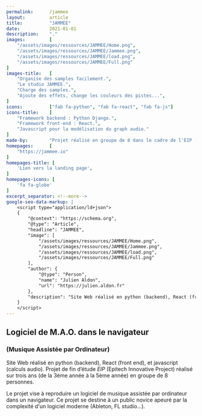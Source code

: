 ```yaml
---
permalink:      /jammee
layout:         article
title:          "JAMMEE"
date:           2021-01-01
description:    "."
images:         [
    "/assets/images/ressources/JAMMEE/Home.png",
    "/assets/images/ressources/JAMMEE/Jammee.png",
    "/assets/images/ressources/JAMMEE/load.png",
    "/assets/images/ressources/JAMMEE/Full.png"
]
images-title:   [
    "Organise des samples facilement.",
    "Le studio JAMMEE.",
    "Charge des samples.",
    "Ajoute des effets, change les couleurs des pistes...",
]
icons:          ["fab fa-python", "fab fa-react", "fab fa-js"]
icons-title:    [
    "Framework backend : Python Django.",
    "Framework front-end : React.",
    "Javascript pour la modélisation du graph audio."
]
made-by:        "Projet réalisé en groupe de 8 dans le cadre de l'EIP (Epitech Innovative Project)."
homepages:      [
    "https://jammee.io"
]
homepages-title: [
    'Lien vers la landing page',
]
homepages-icons: [
    'fa fa-globe'
]
excerpt_separator: <!--more-->
google-seo-data-markup: |
    <script type="application/ld+json">
    {
        "@context": "https://schema.org",
        "@type": "Article",
        "headline": "JAMMEE",
        "image": [
            "/assets/images/ressources/JAMMEE/Home.png",
            "/assets/images/ressources/JAMMEE/Jammee.png",
            "/assets/images/ressources/JAMMEE/load.png",
            "/assets/images/ressources/JAMMEE/Full.png"
        ],
        "author": {
            "@type": "Person",
            "name": "Julien Aldon",
            "url": "https://julien.aldon.fr"
        },
        "description": "Site Web réalisé en python (backend), React (front end), et javascript (calculs audio). Projet de fin d’étude EIP (Epitech Innovative Project) réalisé sur trois ans (de la 3ème année à la 5ème année) en groupe de 8 personnes.",
    }
    </script>
---
```

## Logiciel de M.A.O. dans le navigateur
### (Musique Assistée par Ordinateur)
Site Web réalisé en python (backend), React (front end), et javascript (calculs audio).
Projet de fin d’étude <em>EIP</em> (Epitech Innovative Project) réalisé sur trois ans (de la 3ème année à la 5ème année) en groupe de 8 personnes. 
<!--more-->
Le projet vise à reproduire un logiciel de musique assistée par ordinateur dans un navigateur. 
Ce projet se destine à un public novice apeuré par la complexité d'un logiciel moderne (Ableton, FL studio...). 
